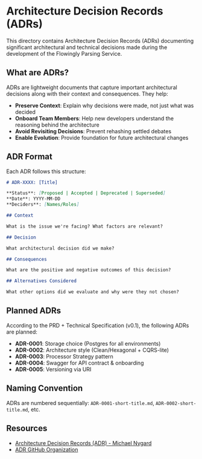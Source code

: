 # Architecture Decision Records (ADRs)

This directory contains Architecture Decision Records (ADRs) documenting significant architectural and technical decisions made during the development of the Flowingly Parsing Service.

## What are ADRs?

ADRs are lightweight documents that capture important architectural decisions along with their context and consequences. They help:

- **Preserve Context**: Explain why decisions were made, not just what was decided
- **Onboard Team Members**: Help new developers understand the reasoning behind the architecture
- **Avoid Revisiting Decisions**: Prevent rehashing settled debates
- **Enable Evolution**: Provide foundation for future architectural changes

## ADR Format

Each ADR follows this structure:

```markdown
# ADR-XXXX: [Title]

**Status**: [Proposed | Accepted | Deprecated | Superseded]
**Date**: YYYY-MM-DD
**Deciders**: [Names/Roles]

## Context

What is the issue we're facing? What factors are relevant?

## Decision

What architectural decision did we make?

## Consequences

What are the positive and negative outcomes of this decision?

## Alternatives Considered

What other options did we evaluate and why were they not chosen?
```

## Planned ADRs

According to the PRD + Technical Specification (v0.1), the following ADRs are planned:

- **ADR-0001**: Storage choice (Postgres for all environments)
- **ADR-0002**: Architecture style (Clean/Hexagonal + CQRS-lite)
- **ADR-0003**: Processor Strategy pattern
- **ADR-0004**: Swagger for API contract & onboarding
- **ADR-0005**: Versioning via URI

## Naming Convention

ADRs are numbered sequentially: `ADR-0001-short-title.md`, `ADR-0002-short-title.md`, etc.

## Resources

- [Architecture Decision Records (ADR) - Michael Nygard](https://cognitect.com/blog/2011/11/15/documenting-architecture-decisions)
- [ADR GitHub Organization](https://adr.github.io/)
